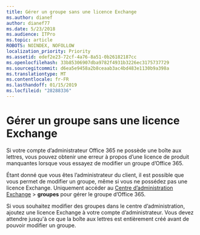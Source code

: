 ```yaml
---
title: Gérer un groupe sans une licence Exchange
ms.author: dianef
author: dianef77
ms.date: 5/23/2018
ms.audience: ITPro
ms.topic: article
ROBOTS: NOINDEX, NOFOLLOW
localization_priority: Priority
ms.assetid: edef2e23-72cf-4a76-8a51-0b26182187cc
ms.openlocfilehash: 33b85306907dba9782f4931b3226ec3175737729
ms.sourcegitcommit: d6ea5e9458a2b8ceaab3ac4bd483e1130b9a398a
ms.translationtype: MT
ms.contentlocale: fr-FR
ms.lasthandoff: 01/15/2019
ms.locfileid: "28288336"
---
```

# <a name="manage-a-group-without-an-exchange-license"></a>Gérer un groupe sans une licence Exchange

Si votre compte d’administrateur Office 365 ne possède une boîte aux lettres, vous pouvez obtenir une erreur à propos d’une licence de produit manquantes lorsque vous essayez de modifier un groupe d’Office 365.
  
Étant donné que vous êtes l’administrateur du client, il est possible que vous permet de modifier un groupe, même si vous ne possédez pas une licence Exchange. Uniquement accéder au [Centre d’administration Exchange](https://support.office.com/article/https://outlook.office365.com/ecp.aspx) \> **groupes** pour gérer le groupe d’Office 365. 
  
Si vous souhaitez modifier des groupes dans le centre d’administration, ajoutez une licence Exchange à votre compte d’administrateur. Vous devez attendre jusqu'à ce que la boîte aux lettres est entièrement créé avant de pouvoir modifier un groupe.
  

